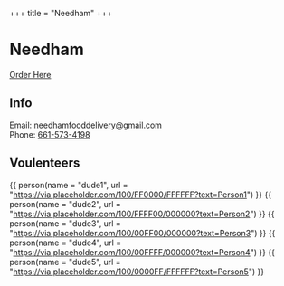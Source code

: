 +++
title = "Needham"
+++

# Needham

<div class="biglink center">

[Order Here](https://docs.google.com/forms/d/e/1FAIpQLSe6himTn2ZFx6t9qDS0tgEEysNPaztKkpILCzifTpicNb575Q/viewform)
<!-- [Volunteer](#) -->

</div>

## Info

Email: [needhamfooddelivery@gmail.com](mailto:needhamfooddelivery@gmail.com)<br>
Phone: [661-573-4198](tel:661-573-4198)

## Voulenteers
{{ person(name = "dude1", url = "https://via.placeholder.com/100/FF0000/FFFFFF?text=Person1") }}
{{ person(name = "dude2", url = "https://via.placeholder.com/100/FFFF00/000000?text=Person2") }}
{{ person(name = "dude3", url = "https://via.placeholder.com/100/00FF00/000000?text=Person3") }}
{{ person(name = "dude4", url = "https://via.placeholder.com/100/00FFFF/000000?text=Person4") }}
{{ person(name = "dude5", url = "https://via.placeholder.com/100/0000FF/FFFFFF?text=Person5") }}

